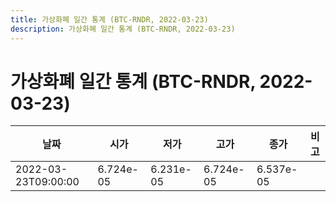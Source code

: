 ```yaml
---
title: 가상화폐 일간 통계 (BTC-RNDR, 2022-03-23)
description: 가상화폐 일간 통계 (BTC-RNDR, 2022-03-23)
---
```


가상화폐 일간 통계 (BTC-RNDR, 2022-03-23)
===

|날짜|시가|저가|고가|종가|비고|
|--|--|--|--|--|--|
|2022-03-23T09:00:00|6.724e-05|6.231e-05|6.724e-05|6.537e-05|    |

